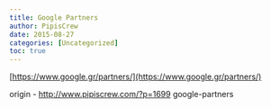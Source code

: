 ```yaml
---
title: Google Partners
author: PipisCrew
date: 2015-08-27
categories: [Uncategorized]
toc: true
---
```


[https://www.google.gr/partners/](https://www.google.gr/partners/)

origin - http://www.pipiscrew.com/?p=1699 google-partners